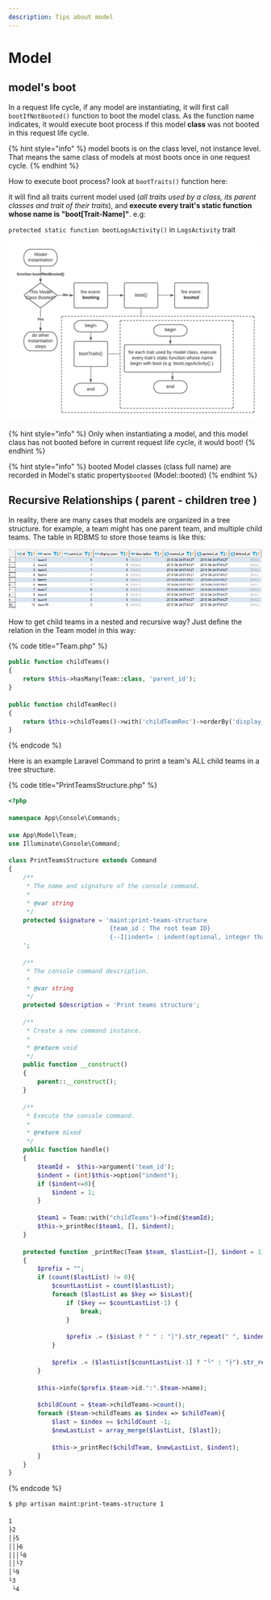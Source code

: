 ```yaml
---
description: Tips about model
---
```


# Model

## model's boot

In a request life cycle, if any model are instantiating, it will first call `bootIfNotBooted()` function to boot the model class. As the function name indicates, it would execute boot process if this model **class** was not booted in this request life cycle.

{% hint style="info" %}
model boots is on the class level, not instance level. That means the same class of models at most boots once in one request cycle.
{% endhint %}

How to execute boot process? look at `bootTraits()` function here:

it will find all traits current model used \(_all traits used by a class, its parent classes and trait of their traits_\),  and **execute every trait's static function whose name is "boot\[Trait-Name\]"**. e.g:

 `protected static function bootLogsActivity()` in `LogsActivity` trait 

![flowchart](.gitbook/assets/image.png)

{% hint style="info" %}
Only when instantiating a model, and this model class has not booted before in current request life cycle, it would boot! 
{% endhint %}

{% hint style="info" %}
booted Model classes \(class full name\) are recorded in Model's static property`$booted` \(Model::booted\)
{% endhint %}

## Recursive Relationships \( parent - children tree \)

In reality, there are many cases that models are organized in a tree structure. for example, a team might has one parent team, and multiple child teams. The table in RDBMS to store those teams is like this:

![](.gitbook/assets/image%20%281%29.png)

How to get child teams in a nested and recursive way? Just define the relation in the Team model in this way:

{% code title="Team.php" %}
```php
public function childTeams()
{
    return $this->hasMany(Team::class, 'parent_id');
}

public function childTeamRec()
{
    return $this->childTeams()->with('childTeamRec')->orderBy('display_num');
}
```
{% endcode %}

Here is an example Laravel Command to print a team's ALL child teams in a tree structure.

{% code title="PrintTeamsStructure.php" %}
```php
<?php

namespace App\Console\Commands;

use App\Model\Team;
use Illuminate\Console\Command;

class PrintTeamsStructure extends Command
{
    /**
     * The name and signature of the console command.
     *
     * @var string
     */
    protected $signature = 'maint:print-teams-structure
                            {team_id : The root team ID}
                            {--I|indent= : indent(optional, integer that greater or equal to 1).default: 1}
    ';

    /**
     * The console command description.
     *
     * @var string
     */
    protected $description = 'Print teams structure';

    /**
     * Create a new command instance.
     *
     * @return void
     */
    public function __construct()
    {
        parent::__construct();
    }

    /**
     * Execute the console command.
     *
     * @return mixed
     */
    public function handle()
    {
        $teamId =  $this->argument('team_id');
        $indent = (int)$this->option("indent");
        if ($indent<=0){
            $indent = 1;
        }

        $team1 = Team::with("childTeams")->find($teamId);
        $this->_printRec($team1, [], $indent);
    }

    protected function _printRec(Team $team, $lastList=[], $indent = 1)
    {
        $prefix = "";
        if (count($lastList) != 0){
            $countLastList = count($lastList);
            foreach ($lastList as $key => $isLast){
                if ($key == $countLastList-1) {
                    break;
                }

                $prefix .= ($isLast ? " " : "│").str_repeat(" ", $indent-1);
            }

            $prefix .= ($lastList[$countLastList-1] ? "└" : "├").str_repeat("─", $indent-1);
        }

        $this->info($prefix.$team->id.":".$team->name);

        $childCount = $team->childTeams->count();
        foreach ($team->childTeams as $index => $childTeam){
            $last = $index == $childCount -1;
            $newLastList = array_merge($lastList, [$last]);

            $this->_printRec($childTeam, $newLastList, $indent);
        }
    }
}

```
{% endcode %}

```bash
$ php artisan maint:print-teams-structure 1

1    
├2   
│├5  
││├6 
│││└8
││└7 
│└9  
└3   
 └4  
```


